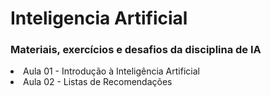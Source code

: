 # Inteligencia Artificial

<h3>Materiais, exercícios e desafios da disciplina de IA</h1>

<li>Aula 01 - Introdução à Inteligência Artificial
<br><li>Aula 02 - Listas de Recomendações
